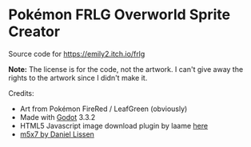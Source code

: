 # Pokémon FRLG Overworld Sprite Creator

Source code for https://emily2.itch.io/frlg

**Note:** The license is for the code, not the artwork. I can't give away the rights to the artwork since I didn't make it.

Credits:

- Art from Pokémon FireRed / LeafGreen (obviously)
- Made with [Godot](https://godotengine.org/) 3.3.2
- HTML5 Javascript image download plugin by laame [here](https://github.com/Pukkah/HTML5-File-Exchange-for-Godot)
- [m5x7 by Daniel Lissen](https://managore.itch.io/m5x7)